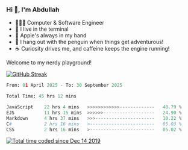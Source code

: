 <h3>Hi 👋, I'm Abdullah</h3>

- 👨🏻‍💻 Computer & Software Engineer
- 🖤 I live in the terminal
- 🍎 Apple's always in my hand
- 🐧 I hang out with the penguin when things get adventurous!
- ☕ Curiosity drives me, and caffeine keeps the engine running!

Welcome to my nerdy playground!

[![GitHub Streak](https://streak-stats.demolab.com?user=al3bad&theme=transparent&date_format=j%20M%5B%20Y%5D)](https://git.io/streak-stats)

<!--START_SECTION:waka-->

```python
From: 01 April 2025 - To: 30 September 2025

Total Time: 45 hrs 12 mins

JavaScript    22 hrs 4 mins   >>>>>>>>>>>>-------------   48.79 %
EJS           11 hrs 15 mins  >>>>>>-------------------   24.90 %
Markdown      4 hrs 37 mins   >>>----------------------   10.22 %
C#            2 hrs 16 mins   >------------------------   05.03 %
CSS           2 hrs 16 mins   >------------------------   05.02 %
```

<!--END_SECTION:waka-->

<p>
  <a href="https://wakatime.com/@ce2a2aac-0d6b-4d65-b864-8a4bcaf12967"><img src="https://wakatime.com/badge/user/ce2a2aac-0d6b-4d65-b864-8a4bcaf12967.svg" alt="Total time coded since Dec 14 2019" /></a>
</p>
